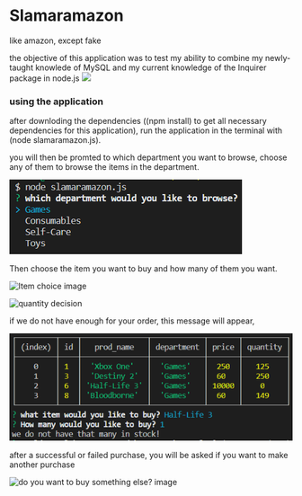 # Slamaramazon
like amazon, except fake

the objective of this application was to test my ability to combine my newly-taught knowlede of MySQL and my current knowledge of the Inquirer package in node.js
![](https://github.com/NelsonCad/Slamaramazon/blob/master/images "")
### using the application
after downloding the dependencies ((npm install) to get all necessary dependencies for this application), run the application in the terminal with (node slamaramazon.js).

you will then be promted to which department you want to browse, choose any of them to browse the items in the department.

![image of storefront](https://github.com/NelsonCad/Slamaramazon/blob/master/images/applicationStart.PNG "Choose a Department!")

Then choose the item you want to buy and how many of them you want.

![Item choice image](https://github.com/NelsonCad/Slamaramazon/blob/master/images/blob/master/images/itemChoice.PNG "Choose an item from within that department")

![quantity decision](https://github.com/NelsonCad/Slamaramazon/blob/master/images/quantitySelect "How many do you want?")

if we do not have enough for your order, this message will appear, 

![not enough for your order image](https://github.com/NelsonCad/Slamaramazon/blob/master/images/failedPurchase.PNG "Sadly, we do not have enough for you")

after a successful or failed purchase, you will be asked if you want to make another purchase

![do you want to buy something else? image](https://github.com/NelsonCad/Slamaramazon/blob/master/images/successfulPurchase "thus looping backto the beginning, should you need to")